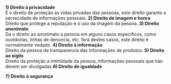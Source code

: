 **1) Direito à privacidade**  
  É o direito de proteção as vidas privadas das pessoas, este direito garante a secrecidade de informações pessoais.
**2) Direito de imagem e honra**  
  Direito que protege a reputação e o uso da imagem da pessoa.
**3) Direito anonimato**  
  Da o direito ao anonimato a pessoa em alguns casos expecificos, como ouvidorias, linhas de denuncia, etc. fora destes casos, este direito é normalmente vedado.
**4) Direito à informação**  
  Direito da pessoa da transparencia das informações de produtos.
**5) Direito ao sigilo**  
  Direito da proteção a intimidade da pessoa, informações pessoais que não devem ser divulgadas
**6) Direito de igualdade**  

**7) Direito à segurança**  
